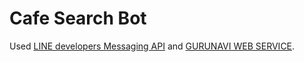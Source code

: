 # Cafe Search Bot
Used [LINE developers Messaging API](https://developers.line.me/ja/services/messaging-api/) and [GURUNAVI WEB SERVICE](https://api.gnavi.co.jp/api/).

